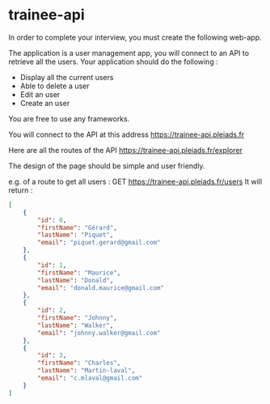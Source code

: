 # trainee-api 

In order to complete your interview, you must create the following web-app.

The application is a user management app, you will connect to an API to retrieve all the users. Your application should do the following :

- Display all the current users
- Able to delete a user
- Edit an user
- Create an user

You are free to use any frameworks.

You will connect to the API at this address https://trainee-api.pleiads.fr

Here are all the routes of the API  https://trainee-api.pleiads.fr/explorer

The design of the page should be simple and user friendly.

e.g. of a route to get all users :
GET https://trainee-api.pleiads.fr/users 
It will return :

```json
[
	{
		"id": 0,
		"firstName": "Gérard",
		"lastName": "Piquet",
		"email": "piquet.gerard@gmail.com"
	},
	{
		"id": 1,
		"firstName": "Maurice",
		"lastName": "Donald",
		"email": "donald.maurice@gmail.com"
	},
	{
		"id": 2,
		"firstName": "Johnny",
		"lastName": "Walker",
		"email": "johnny.walker@gmail.com"
	},
	{
		"id": 3,
		"firstName": "Charles",
		"lastName": "Martin-laval",
		"email": "c.mlaval@gmail.com"
	}
]
```
